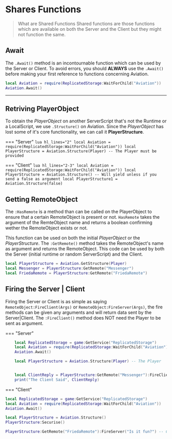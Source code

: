 
# Shares Functions

> What are Shared Functions 
Shared functions are those functions which are available on both the Server and the Client but they might not function the same.

## Await

The `.Await()` method is an incontournable function which can be used by the Server or Client. To avoid errors, you should __ALWAYS__ use the `.Await()` before making your first reference to functions concerning Aviation.

```lua hl_lines="2"
local Aviation = require(ReplicatedStorage:WaitForChild("Aviation"))
Aviation.Await()
```

---

## Retriving PlayerObject

To obtain the *PlayerObject* on another ServerScript that's not the Runtime or a LocalScript, we use `.Structure()` on Aviation. Since the *PlayerObject* has lost some of it's core functionality, we can call it **PlayerStructure**.

=== "Server"
    ```lua hl_lines="2"
    local Aviation = require(ReplicatedStorage:WaitForChild("Aviation"))
    local PlayerStructure = Aviation.Structure(Player) -- The Player must be provided
    ```

=== "Client"
    ```lua hl_lines="2-3"
    local Aviation = require(ReplicatedStorage:WaitForChild("Aviation"))
    local PlayerStructure = Aviation.Structure() -- Will yield unless if you send a false as argument
    local PlayerStructure1 = Aviation.Structure(false)
    ```

## Getting RemoteObject

The `:HasRemote` is a method than can be called on the PlayerObject to ensure that a certain RemoteObject is present or not. `HasRemote` takes the argument of the RemteObject name and returns a boolean confirming wether the RemoteObject exists or not.

This function can be used on both the initial *PlayerObject* or the *PlayerStructure*. The `:GetRemote()` method takes the RemoteObject's name as argument and returns the RemoteObject. This code can be used by both the Server (initial runtime or random ServerScript) and the Client.

```lua hl_lines="2-3"
local PlayerStructure = Aviation.GetStructure(Player)
local Messenger = PlayerStructure:GetRemote("Messenger")
local FriedaRemote = PlayerStructure:GetRemote("FriedaRemote")
```

## Firing the Server | Client

Firing the Server or Client is as simple as saying `RemoteObject:FireClient(Args)` or `RemoteObject:FireServer(Args)`, the fire methods can be given any arguments and will return data sent by the Server|Client. The `:FireClient()` method does NOT need the Player to be sent as argument.


=== "Server"
```lua
    local ReplicatedStorage = game:GetService("ReplicatedStorage")
    local Aviation = require(ReplicatedStorage:WaitForChild("Aviation"))
    Aviation.Await()

    local PlayerStructure = Aviation.Structure(Player) -- The Player


    local ClientReply = PlayerStructure:GetRemote("Messenger"):FireClient("Hello world from Aviation!")
    print("The Client Said", ClientReply)
```
=== "Client"
```lua
local ReplicatedStorage = game:GetService("ReplicatedStorage")
local Aviation = require(ReplicatedStorage:WaitForChild("Aviation"))
Aviation.Await()

local PlayerStructure = Aviation.Structure()
PlayerStructure:Securise()

PlayerStructure:GetRemote("FriedaRemote"):FireServer("Is it fun?") -- Can return a Value
```
